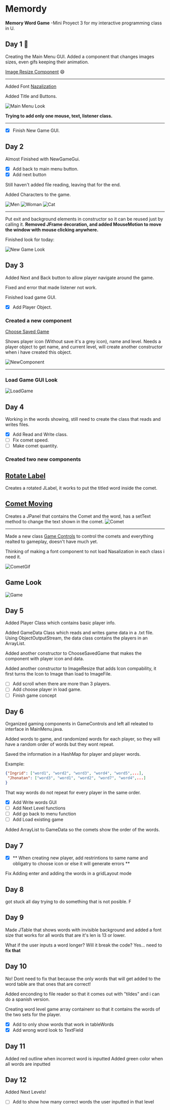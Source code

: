 # Memordy

**Memory Word Game**
-Mini Proyect 3 for my interactive programming class in U.

## Day 1 🤗
Creating the Main Menu GUI. Added a component that changes images sizes, even gifs keeping their animation. 

[Image Resize Component](https://github.com/Ingrid-E/Memory_Word_Game/blob/main/MemordyComponents/src/components/ImageResize.java) 😄

------------


Added Font [Nazalization](http://typodermicfonts.com/)

Added Title and Buttons. 

![Main Menu Look](ScreenShots/Day1.PNG)

**Trying to add only one mouse, text, listener class.**

------------
- [x] Finish New Game GUI.

## Day 2 

Almost Finished with NewGameGui.
- [x] Add back to main menu button.
- [x] Add next button

Still haven't added file reading, leaving that for the end.

Added Characters to the game.

![Men](Memordy/src/images/Men.png)
![Woman](Memordy/src/images/Woman.png)
![Cat](Memordy/src/images/Cat.png)

------------

Put exit and background elements in constructor so it can be reused just by calling it.
**Removed JFrame decoration, and added MouseMotion to move the window with mouse clicking anywhere.**

Finished look for today:

![New Game Look](ScreenShots/Day2.PNG)

## Day 3 

Added Next and Back button to allow player navigate around the game.

Fixed and error that made listener not work.

Finished load game GUI.
- [x] Add Player Object.

### Created a new component

[Choose Saved Game](https://github.com/Ingrid-E/Memory_Word_Game/blob/33b7916dfcc30fe499d3b65c256a516e60bebd71/MemordyComponents/src/components/ChooseSavedGame.java)

Shows player icon (Without save it's a grey icon), name and level. 
Needs a player object to get name, and current level, will create another 
constructor when i have created this object.

![NewComponent](ScreenShots/ChooseSavedGameComponent.PNG)

------------

### Load Game GUI Look

![LoadGame](ScreenShots/Day3.PNG)

## Day 4

Working in the words showing, still need to create the class that reads and writes files.
- [x] Add Read and Write class.
- [ ] Fix comet speed.
- [ ] Make comet quantity.

### Created two new components

[Rotate Label](https://github.com/Ingrid-E/Memory_Word_Game/blob/main/MemordyComponents/src/components/RotateLabel.java)
------------

Creates a rotated JLabel, it works to put the titled word inside the comet.

[Comet Moving](https://github.com/Ingrid-E/Memory_Word_Game/blob/main/MemordyComponents/src/components/CometMoving.java)
------------

Creates a JPanel that contains the Comet and the word, has a setText method to change the text shown in the comet. 
![Comet](ScreenShots/Day4.PNG)

------------------------

Made a new class [Game Controls](https://github.com/Ingrid-E/Memory_Word_Game/blob/main/Memordy/src/memordy/GameControls.java) to control the comets and everything realted to gameplay, doesn't have much yet.

Thinking of making a font component to not load Nasalization in each class i need it.

![CometGif](ScreenShots/Comet.gif)

## Game Look 
![Game](ScreenShots/Game.gif)

## Day 5

Added Player Class which contains basic player info.

Added GameData Class which reads and writes game data in a .txt file. Using ObjectOutputStream, the data class contains the players in an ArrayList.

Added another constructor to ChooseSavedGame that makes the component with player icon and data.

Added another constructor to ImageResize that adds Icon compability, it first turns the Icon to Image than load to ImageFile.

- [ ] Add scroll when there are more than 3 players.
- [ ] Add choose player in load game.
- [ ] Finish game concept

## Day 6

Organized gaming components in GameControls and left all releated to interface in MainMenu.java.

Added words to game, and randomized words for each player, so they will have a random order of words but they wont repeat.

Saved the information in a HashMap for player and player words.

Example:

```json
{"Ingrid": ["word1", "word2", "word3", "word4", "word5",...],
 "Jhonatan": ["word3", "word1", "word2", "word7", "word4",...]
}
```

That way words do not repeat for every player in the same order.

- [x] Add Write words GUI
- [ ] Add Next Level functions
- [ ] Add go back to menu function
- [ ] Add Load existing game

Added ArrayList to GameData so the comets show the order of the words.

## Day 7

- [x] ** When creating new player, add restrintions to same name and obligatry to choose icon or else it will generate errors **

Fix Adding enter and adding the words in a gridLayout mode

## Day 8
got stuck all day trying to do something that is not posible. F

## Day 9

Made JTable that shows words with invisible background and added a font size that works for all words that are it's len is 13 or lower.

What if the user inputs a word longer? Will it break the code?
Yes... need to **fix that**

## Day 10

No! Dont need to fix that because the only words that will get added to the word table are that ones that are correct!

Added enconding to file reader so that it comes out with "tildes" and i can do a spanish version. 

Creating word level game array containenr so that it contains the words of the two sets for the player.

- [x] Add to only show words that work in tableWords
- [x] Add wrong word look to TextField

## Day 11

Added red outline when incorrect word is inputted
Added green color when all words are inputted

## Day 12

Added Next Levels!

- [ ] Add to show how many correct words the user inputted in that level
















